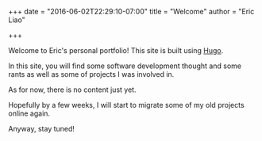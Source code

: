 +++
date = "2016-06-02T22:29:10-07:00"
title = "Welcome"
author = "Eric Liao"

+++

Welcome to Eric's personal portfolio! This site is built using [Hugo](https://gohugo.io).

In this site, you will find some software development thought and some rants as well as some of projects I was involved in.

As for now, there is no content just yet.

Hopefully by a few weeks, I will start to migrate some of my old projects online again.

Anyway, stay tuned!
